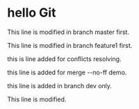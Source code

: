 
# hello Git

This line is modified in branch master first.

This line is modified in branch feature1 first.

this is line added for conflicts resolving.

this line is added for merge --no-ff demo.

this line is added in branch dev only.

This line is modified.
